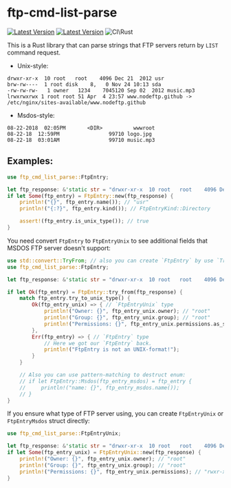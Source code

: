 # ftp-cmd-list-parse

[![Latest Version](https://img.shields.io/crates/v/ftp-cmd-list-parse.svg)](https://crates.io/crates/ftp-cmd-list-parse)
[![Latest Version](https://docs.rs/ftp-cmd-list-parse/badge.svg)](https://docs.rs/ftp-cmd-list-parse)
![CI\Rust](https://github.com/Fenex/ftp-cmd-list-parse/workflows/CI%5CRust/badge.svg?branch=master)

This is a Rust library that can parse strings that FTP servers return by `LIST` command request.

* Unix-style:
```
drwxr-xr-x  10 root   root    4096 Dec 21  2012 usr
brw-rw----  1 root disk    8,   0 Nov 24 10:13 sda
-rw-rw-rw-   1 owner   1234    7045120 Sep 02  2012 music.mp3
lrwxrwxrwx 1 root root 51 Apr  4 23:57 www.nodeftp.github -> /etc/nginx/sites-available/www.nodeftp.github
```

* Msdos-style:
```
08-22-2018  02:05PM       <DIR>          wwwroot
08-22-18  12:59PM                99710 logo.jpg
08-22-18  03:01AM                99710 music.mp3
```


## Examples:

```rust
use ftp_cmd_list_parse::FtpEntry;

let ftp_response: &'static str = "drwxr-xr-x  10 root   root    4096 Dec 21  2012 usr";
if let Some(ftp_entry) = FtpEntry::new(ftp_response) {
    println!("{}", ftp_entry.name()); // "usr"
    println!("{:?}", ftp_entry.kind()); // FtpEntryKind::Directory

    assert!(ftp_entry.is_unix_type()); // true
}
```

You need convert `FtpEntry` to `FtpEntryUnix` to see additional fields that MSDOS FTP server doesn't support:

```rust
use std::convert::TryFrom; // also you can create `FtpEntry` by use `TryFrom` or `TryInto` traits.
use ftp_cmd_list_parse::FtpEntry;

let ftp_response: &'static str = "drwxr-xr-x  10 root   root    4096 Dec 21  2012 usr";

if let Ok(ftp_entry) = FtpEntry::try_from(ftp_response) {
    match ftp_entry.try_to_unix_type() {
        Ok(ftp_entry_unix) => { // `FtpEntryUnix` type
            println!("Owner: {}", ftp_entry_unix.owner); // "root"
            println!("Group: {}", ftp_entry_unix.group); // "root"
            println!("Permissions: {}", ftp_entry_unix.permissions.as_str()); // "rwxr-xr-x"
        },
        Err(ftp_entry) => { // `FtpEntry` type
            // Here we got our `FtpEntry` back.
            println!("FtpEntry is not an UNIX-format!");
        }
    }

    // Also you can use pattern-matching to destruct enum:
    // if let FtpEntry::Msdos(ftp_entry_msdos) = ftp_entry {
    //     println!("name: {}", ftp_entry_msdos.name());
    // }
}
```

If you ensure what type of FTP server using, you can create `FtpEntryUnix` or `FtpEntryMsdos` struct directly:

```rust
use ftp_cmd_list_parse::FtpEntryUnix;

let ftp_response: &'static str = "drwxr-xr-x  10 root   root    4096 Dec 21  2012 usr";
if let Some(ftp_entry_unix) = FtpEntryUnix::new(ftp_response) {
    println!("Owner: {}", ftp_entry_unix.owner); // "root"
    println!("Group: {}", ftp_entry_unix.group); // "root"
    println!("Permissions: {}", ftp_entry_unix.permissions); // "rwxr-xr-x"
}
```
